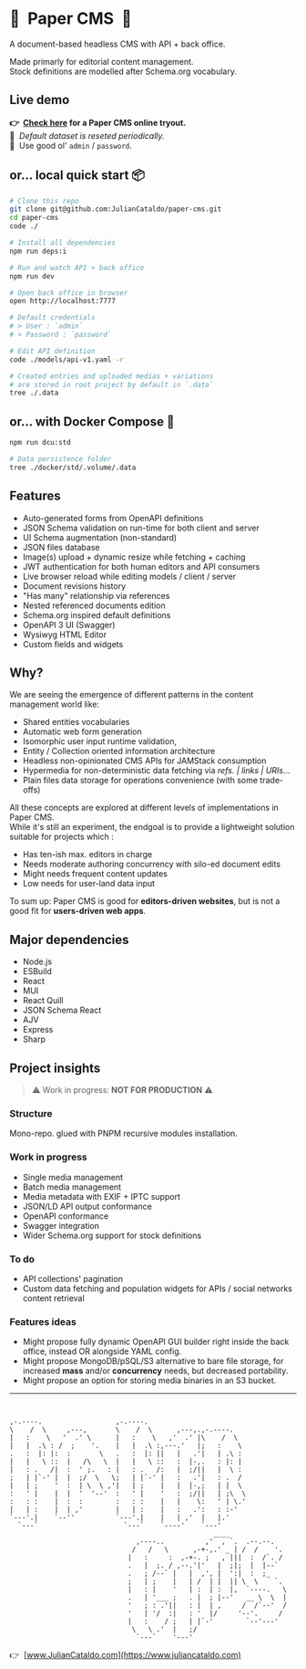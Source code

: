 # 📑  Paper CMS  📝

A document-based headless CMS with API + back office.

Made primarly for editorial content management.  
Stock definitions are modelled after Schema.org vocabulary.

## Live demo

**👉  [Check here](https://www.juliancataldo.com/apps/) for a Paper CMS online tryout.**  
🔁  *Default dataset is reseted periodically.*  
🔑  Use good ol' `admin` / `password`.

## or… local quick start 📦

```sh
# Clone this repo
git clone git@github.com:JulianCataldo/paper-cms.git
cd paper-cms
code ./

# Install all dependencies
npm run deps:i

# Run and watch API + back office
npm run dev

# Open back office in browser
open http://localhost:7777

# Default credentials
# > User : `admin`
# > Password : `password`

# Edit API definition
code ./models/api-v1.yaml -r

# Created entries and uploaded medias + variations
# are stored in root project by default in `.data`
tree ./.data
```

## or… with Docker Compose 🐳

```sh
npm run dcu:std

# Data persistence folder
tree ./docker/std/.volume/.data
```

## Features

- Auto-generated forms from OpenAPI definitions
- JSON Schema validation on run-time for both client and server
- UI Schema augmentation (non-standard)
- JSON files database
- Image(s) upload + dynamic resize while fetching + caching
- JWT authentication for both human editors and API consumers
- Live browser reload while editing models / client / server
- Document revisions history
- "Has many" relationship via references
- Nested referenced documents edition
- Schema.org inspired default definitions
- OpenAPI 3 UI (Swagger)
- Wysiwyg HTML Editor
- Custom fields and widgets

## Why?

We are seeing the emergence of different patterns in the content management
world like:

- Shared entities vocabularies
- Automatic web form generation
- Isomorphic user input runtime validation,
- Entity / Collection oriented information architecture
- Headless non-opinionated CMS APIs for JAMStack consumption
- Hypermedia for non-deterministic data fetching via _refs. | links | URIs_…
- Plain files data storage for operations convenience (with some trade-offs)

All these concepts are explored at different levels of implementations
in Paper CMS.  
While it's still an experiment, the endgoal is to provide a lightweight
solution suitable for projects which :

- Has ten-ish max. editors in charge
- Needs moderate authoring concurrency with silo-ed document edits
- Might needs frequent content updates
- Low needs for user-land data input

To sum up: Paper CMS is good for **editors-driven websites**, but is not a
good fit for **users-driven web apps**.

## Major dependencies

- Node.js
- ESBuild
- React
- MUI
- React Quill
- JSON Schema React
- AJV
- Express
- Sharp

## Project insights

> ⚠️ Work in progress: **NOT FOR PRODUCTION** ⚠️

### Structure

Mono-repo. glued with PNPM recursive modules installation.

### Work in progress

- Single media management
- Batch media management
- Media metadata with EXIF + IPTC support
- JSON/LD API output conformance
- OpenAPI conformance
- Swagger integration
- Wider Schema.org support for stock definitions

### To do

- API collections' pagination
- Custom data fetching and population widgets for APIs / social networks content retrieval

### Features ideas

- Might propose fully dynamic OpenAPI GUI builder right inside the back office,
  instead OR alongside YAML config.
- Might propose MongoDB/pSQL/S3 alternative to bare file storage,
  for increased **mass** and/or **concurrency** needs,
  but decreased portability.
- Might propose an option for storing media binaries in an S3 bucket.

---

```


,-.----.                  ,-.----.
\    /  \     ,---,       \    /  \      ,---,.,-.----.
|   :    \   '  .' \      |   :    \   ,'  .' |\    /  \
|   |  .\ : /  ;    '.    |   |  .\ :,---.'   |;   :    \
.   :  |: |:  :       \   .   :  |: ||   |   .'|   | .\ :
|   |   \ ::  |   /\   \  |   |   \ ::   :  |-,.   : |: |
|   : .   /|  :  ' ;.   : |   : .   /:   |  ;/||   |  \ :
;   | |`-' |  |  ;/  \   \;   | |`-' |   :   .'|   : .  /
|   | ;    '  :  | \  \ ,'|   | ;    |   |  |-,;   | |  \
:   ' |    |  |  '  '--'  :   ' |    '   :  ;/||   | ;\  \
:   : :    |  :  :        :   : :    |   |    \:   ' | \.'
|   | :    |  | ,'        |   | :    |   :   .':   : :-'
`---'.|    `--''          `---'.|    |   | ,'  |   |.'
  `---`                     `---`    `----'    `---'
                                                  ____
                               ,----..          ,'  , `.  .--.--.
                              /   /   \      ,-+-,.' _ | /  /    '.
                             |   :     :  ,-+-. ;   , |||  :  /`. /
                             .   |  ;. / ,--.'|'   |  ;|;  |  |--`
                             .   ; /--` |   |  ,', |  ':|  :  ;_
                             ;   | ;    |   | /  | |  || \  \    `.
                             |   : |    '   | :  | :  |,  `----.   \
                             .   | '___ ;   . |  ; |--'   __ \  \  |
                             '   ; : .'||   : |  | ,     /  /`--'  /
                             '   | '/  :|   : '  |/     '--'.     /
                             |   :    / ;   | |`-'        `--'---'
                              \   \ .'  |   ;/
                               `---`    '---'

```

👉  [www.JulianCataldo.com](https://www.juliancataldo.com)
